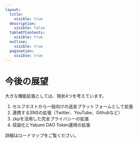 ```yaml
---
layout:
  title:
    visible: true
  description:
    visible: false
  tableOfContents:
    visible: true
  outline:
    visible: true
  pagination:
    visible: true
---
```


# 今後の展望

大きな機能拡張としては、現状4つを考えています。

1. セルフホストから一般向けの送金プラットフォームとして拡張
2. 連携するSNSの拡張（Twitter、YouTube、Githubなど）
3. zkpを活用した完全プライバシーの拡張
4. 収益化とYabumi DAO Token運用の拡張

詳細はロードマップをご覧ください。
